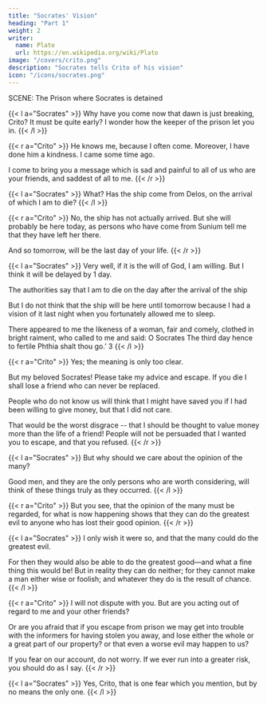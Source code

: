 ```yaml
---
title: "Socrates' Vision"
heading: "Part 1"
weight: 2
writer:
  name: Plato
  url: https://en.wikipedia.org/wiki/Plato
image: "/covers/crito.png"
description: "Socrates tells Crito of his vision"
icon: "/icons/socrates.png"
---
```





<!-- Release Date: March 1, 1999 [EBook #1657] -->

<!-- TRANSLATED BY BENJAMIN JOWETT -->



<!-- INTRODUCTION

The Crito seems intended to exhibit the character of Socrates in one light only, not as the philosopher, fulfilling a divine mission and trusting in the will of heaven, but simply as the good citizen, who having been unjustly condemned is willing to give up his life in obedience to the laws of the state . . .

The days of Socrates are drawing to a close; the fatal ship has been seen off Sunium, as he is informed by his aged friend and contemporary Crito, who visits him before the dawn has broken; he himself has been warned in a dream that on the third day he must depart. Time is precious, and Crito has come early in order to gain his consent to a plan of escape. This can be easily accomplished by his friends, who will incur no danger in making the attempt to save him, but will be disgraced for ever if they allow him to perish. He should think of his duty to his children, and not play into the hands of his enemies. Money is already provided by Crito as well as by Simmias and others, and he will have no difficulty in finding friends in Thessaly and other places.

Socrates is afraid that Crito is but pressing upon him the opinions of the many; whereas, all his life long he has followed the dictates of reason only and the opinion of the one wise or skilled man. There was a time when Crito himself had allowed the propriety of this. And although someone will say ‘the many can kill us,’ that makes no difference; but a good life, in other words, a just and honourable life, is alone to be valued. All considerations of loss of reputation or injury to his children should be dismissed: the only question is whether he would be right in attempting to escape. Crito, who is a disinterested person not having the fear of death before his eyes, shall answer this for him. Before he was condemned they had often held discussions, in which they agreed that no man should either do evil, or return evil for evil, or betray the right. Are these principles to be altered because the circumstances of Socrates are altered? Crito admits that they remain the same. Then is his escape consistent with the maintenance of them? To this Crito is unable or unwilling to reply.

Socrates proceeds:—Suppose the Laws of Athens to come and remonstrate with him: they will ask, ‘Why does he seek to overturn them?’ and if he replies, ‘They have injured him,’ will not the Laws answer, ‘Yes, but was that the agreement? Has he any objection to make to them which would justify him in overturning them? Was he not brought into the world and educated by their help, and are they not his parents? He might have left Athens and gone where he pleased, but he has lived there for seventy years more constantly than any other citizen.’ Thus he has clearly shown that he acknowledged the agreement, which he cannot now break without dishonour to himself and danger to his friends. Even in the course of the trial he might have proposed exile as the penalty, but then he declared that he preferred death to exile. And whither will he direct his footsteps? In any well-ordered state the Laws will consider him as an enemy. Possibly in a land of misrule like Thessaly he may be welcomed at first, and the unseemly narrative of his escape will be regarded by the inhabitants as an amusing tale. But if he offends them he will have to learn another sort of lesson. Will he continue to give lectures in virtue? That would hardly be decent. And how will his children be the gainers if he takes them into Thessaly, and deprives them of Athenian citizenship? Or if he leaves them behind, does he expect that they will be better taken care of by his friends because he is in Thessaly? Will not true friends care for them equally whether he is alive or dead?

Finally, they exhort him to think of justice first, and of life and children afterwards. He may now depart in peace and innocence, a sufferer and not a doer of evil. But if he breaks agreements, and returns evil for evil, they will be angry with him while he lives; and their brethren the Laws of the world below will receive him as an enemy. Such is the mystic voice which is always murmuring in his ears.

That Socrates was not a good citizen was a charge made against him during his lifetime, which has been often repeated in later ages. The crimes of Alcibiades, Critias, and Charmides, who had been his pupils, were still recent in the memory of the now restored democracy. The fact that he had been neutral in the death-struggle of Athens was not likely to conciliate popular good-will. Plato, writing probably in the next generation, undertakes the defence of his friend and master in this particular, not to the Athenians of his day, but to posterity and the world at large.

Whether such an incident ever really occurred as the visit of Crito and the proposal of escape is uncertain; Plato could easily have invented far more than that; 1 and in the selection of Crito, the aged friend, as the fittest person to make the proposal to Socrates, we seem to recognize the hand of the artist. Whether anyone who has been subjected by the laws of his country to an unjust judgment is right in attempting to escape, is a thesis about which casuists might disagree. Shelley 2 is of opinion that Socrates ‘did well to die,’ but not for the ‘sophistical’ reasons which Plato has put into his mouth. And there would be no difficulty in arguing that Socrates should have lived and preferred to a glorious death the good which he might still be able to perform. ‘A rhetorician would have had much to say upon that point.’ It may be observed however that Plato never intended to answer the question of casuistry, but only to exhibit the ideal of patient virtue which refuses to do the least evil in order to avoid the greatest, and to show his master maintaining in death the opinions which he had professed in his life. Not ‘the world,’ but the ‘one wise man,’ is still the paradox of Socrates in his last hours. He must be guided by reason, although her conclusions may be fatal to him. The remarkable sentiment that the wicked can do neither good nor evil is true, if taken in the sense, which he means, of moral evil; in his own words, ‘they cannot make a man wise or foolish.’

This little dialogue is a perfect piece of dialectic, in which granting the ‘common principle,’ there is no escaping from the conclusion. It is anticipated at the beginning by the dream of Socrates and the parody of Homer. The personification of the Laws, and of their brethren the Laws in the world below, is one of the noblest and boldest figures of speech which occur in Plato.
 -->


<!-- PERSONS OF THE DIALOGUE: Socrates, Crito. -->

SCENE: The Prison where Socrates is detained


{{< l a="Socrates" >}}
Why have you come now that dawn is just breaking, Crito? It must be quite early? I wonder how the keeper of the prison let you in.
{{< /l >}}


{{< r a="Crito" >}}
He knows me, because I often come. Moreover, I have done him a kindness. I came some time ago.

I come to bring you a message which is sad and painful to all of us who are your friends, and saddest of all to me.
{{< /r >}}

<!-- {{< l a="Socrates" >}}
Then why did you just sit and say nothing, instead of waking me up immediately?
{{< /l >}}

{{< r a="Crito" >}}
I should not have liked myself, Socrates, to be in such great trouble and unrest as you are—indeed I should not: 

I have been watching with amazement your peaceful slumbers; and for that reason I did not awake you, because I wished to minimize the pain. I have always thought you to be of a happy disposition; but never did I see anything like the easy, tranquil manner in which you bear this calamity.
{{< /r >}}


{{< l a="Socrates" >}}
When a man has reached my age, he should not be repining at the approach of death.
{{< /l >}}


{{< r a="Crito" >}}
And yet other old men find themselves in similar misfortunes, and age does not prevent them from repining.
{{< /r >}}

{{< l a="Socrates" >}}
That is true. But you have not told me why you come at this early hour.
{{< /l >}} -->



{{< l a="Socrates" >}}
What? Has the ship come from Delos, on the arrival of which I am to die?
{{< /l >}}


{{< r a="Crito" >}}
No, the ship has not actually arrived. But she will probably be here today, as persons who have come from Sunium tell me that they have left her there.

And so tomorrow, will be the last day of your life.
{{< /r >}}


{{< l a="Socrates" >}}
Very well, if it is the will of God, I am willing. But I think it will be delayed by 1 day.

The authorities say that I am to die on the day after the arrival of the ship

But I do not think that the ship will be here until tomorrow because I had a vision of it last night when you fortunately allowed me to sleep.

There appeared to me the likeness of a woman, fair and comely, clothed in bright raiment, who called to me and said: O Socrates The third day hence to fertile Phthia shalt thou go.’ 3
{{< /l >}}


{{< r a="Crito" >}}
Yes; the meaning is only too clear. 

But my beloved Socrates! Please take my advice and escape. If you die I shall lose a friend who can never be replaced. 

People who do not know us will think that I might have saved you if I had been willing to give money, but that I did not care. 

That would be the worst disgrace -- that I should be thought to value money more than the life of a friend! People will not be persuaded that I wanted you to escape, and that you refused.
{{< /r >}}


{{< l a="Socrates" >}}
But why should we care about the opinion of the many? 

Good men, and they are the only persons who are worth considering, will think of these things truly as they occurred.
{{< /l >}}


{{< r a="Crito" >}}
But you see, that the opinion of the many must be regarded, for what is now happening shows that they can do the greatest evil to anyone who has lost their good opinion.
{{< /r >}}


{{< l a="Socrates" >}}
I only wish it were so, and that the many could do the greatest evil. 

For then they would also be able to do the greatest good—and what a fine thing this would be! But in reality they can do neither; for they cannot make a man either wise or foolish; and whatever they do is the result of chance.
{{< /l >}}


{{< r a="Crito" >}}
I will not dispute with you. But are you acting out of regard to me and your other friends? 

Or are you afraid that if you escape from prison we may get into trouble with the informers for having stolen you away, and lose either the whole or a great part of our property? or that even a worse evil may happen to us? 

If you fear on our account, do not worry. If we ever run into a greater risk, you should do as I say.
{{< /r >}}


{{< l a="Socrates" >}}
Yes, Crito, that is one fear which you mention, but by no means the only one.
{{< /l >}}

